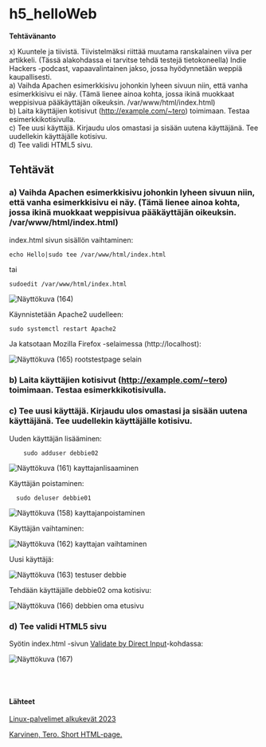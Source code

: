 # h5_helloWeb  

**Tehtävänanto**

x) Kuuntele ja tiivistä. Tiivistelmäksi riittää muutama ranskalainen viiva per artikkeli. (Tässä alakohdassa ei tarvitse tehdä testejä tietokoneella)
Indie Hackers -podcast, vapaavalintainen jakso, jossa hyödynnetään weppiä kaupallisesti.  
a) Vaihda Apachen esimerkkisivu johonkin lyheen sivuun niin, että vanha esimerkkisivu ei näy. (Tämä lienee ainoa kohta, jossa ikinä muokkaat weppisivua pääkäyttäjän oikeuksin. /var/www/html/index.html)  
b) Laita käyttäjien kotisivut (http://example.com/~tero) toimimaan. Testaa esimerkkikotisivulla.  
c) Tee uusi käyttäjä. Kirjaudu ulos omastasi ja sisään uutena käyttäjänä. Tee uudellekin käyttäjälle kotisivu.  
d) Tee validi HTML5 sivu.

## Tehtävät  

### a) Vaihda Apachen esimerkkisivu johonkin lyheen sivuun niin, että vanha esimerkkisivu ei näy. (Tämä lienee ainoa kohta, jossa ikinä muokkaat weppisivua pääkäyttäjän oikeuksin. /var/www/html/index.html)  

index.html sivun sisällön vaihtaminen:  

    echo Hello|sudo tee /var/www/html/index.html
tai  

    sudoedit /var/www/html/index.html  
    

![Näyttökuva (164)](https://user-images.githubusercontent.com/118609353/216155623-5262be4a-122e-4ff8-a4da-5967c436fb92.png)  

Käynnistetään Apache2 uudelleen:  

    sudo systemctl restart Apache2  
    
Ja katsotaan Mozilla Firefox -selaimessa (http://localhost):  

![Näyttökuva (165) rootstestpage selain](https://user-images.githubusercontent.com/118609353/216156458-00ac14e2-0a50-46c8-94ef-d54699e28765.png)


### b) Laita käyttäjien kotisivut (http://example.com/~tero) toimimaan. Testaa esimerkkikotisivulla.   

### c) Tee uusi käyttäjä. Kirjaudu ulos omastasi ja sisään uutena käyttäjänä. Tee uudellekin käyttäjälle kotisivu.  

Uuden käyttäjän lisääminen:  
    
        sudo adduser debbie02  
        
![Näyttökuva (161) kayttajanlisaaminen](https://user-images.githubusercontent.com/118609353/216150860-792dfa84-652f-439e-9643-f5dbeba47b26.png)  

Käyttäjän poistaminen:  

      sudo deluser debbie01  
         
![Näyttökuva (158) kayttajanpoistaminen](https://user-images.githubusercontent.com/118609353/216151354-8d5414e5-7dfb-404a-8ae7-52f1f8e3cd33.png)  

Käyttäjän vaihtaminen:  

![Näyttökuva (162) kayttajan vaihtaminen](https://user-images.githubusercontent.com/118609353/216156876-bd6e0b44-57a2-4903-b4a5-95c2ee9d7f69.png)  

Uusi käyttäjä:  

![Näyttökuva (163) testuser debbie](https://user-images.githubusercontent.com/118609353/216157104-02b75b5a-575d-4adf-8758-89221ba206b9.png)  

Tehdään käyttäjälle debbie02 oma kotisivu:  

![Näyttökuva (166) debbien oma etusivu](https://user-images.githubusercontent.com/118609353/216161127-094be1c3-db4a-4e5a-b388-cefec3f5d56c.png)



### d) Tee validi HTML5 sivu

Syötin index.html -sivun [Validate by Direct Input](https://validator.w3.org/#validate_by_input)-kohdassa:  

![Näyttökuva (167)](https://user-images.githubusercontent.com/118609353/216164530-cbbe27c8-7c44-4d30-8347-d3cdeec5dc81.png)

 


<br></br> 



#### Lähteet  
  
[Linux-palvelimet alkukevät 2023](https://terokarvinen.com/2023/linux-palvelimet-2023-alkukevat/)  

[Karvinen, Tero. Short HTML-page.](https://terokarvinen.com/2012/short-html5-page/)








